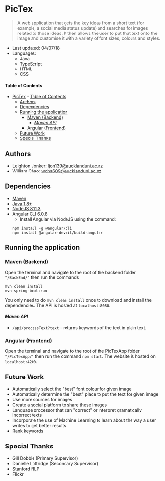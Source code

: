 # PicTex
> A web application that gets the key ideas from a short text (for example, a social media status update) and searches for images related to those ideas. It then allows the user to put that text onto the image and customise it with a variety of font sizes, colours and styles.

+ Last updated: 04/07/18
+ Languages: 
    + Java
    + TypeScript
    + HTML
    + CSS

#### Table of Contents
- [PicTex](#pictex)
            - [Table of Contents](#table-of-contents)
    - [Authors](#authors)
    - [Dependencies](#dependencies)
    - [Running the application](#running-the-application)
        - [Maven (Backend)](#maven-backend)
            - [*Maven API*](#maven-api)
        - [Angular (Frontend)](#angular-frontend)
    - [Future Work](#future-work)
    - [Special Thanks](#special-thanks)


## Authors
+ Leighton Jonker: <ljon139@aucklanduni.ac.nz>
+ William Chao: <wcha609@aucklanduni.ac.nz>

## Dependencies
+ [Maven](https://maven.apache.org/download.cgi)
+ [Java 1.8+](http://www.oracle.com/technetwork/java/javase/downloads/jdk8-downloads-2133151.html)
+ [NodeJS 8.11.3](https://nodejs.org/en/)
+ Angular CLI 6.0.8
    + Install Angular via NodeJS using the command:
    ```
    npm install -g @angular/cli
    npm install @angular-devkit/build-angular
    ```

## Running the application

### Maven (Backend)
Open the terminal and navigate to the root of the backend folder `"/BackEnd/"` then run the commands
```
mvn clean install
mvn spring-boot:run
```
You only need to do `mvn clean install` once to download and install the dependencies. The API is hosted at `localhost:8080`.

#### *Maven API*
+ `/api/processText?text` - returns keywords of the text in plain text.

### Angular (Frontend)
Open the terminal and navigate to the root of the PicTexApp folder `"/PicTexApp/"` then run the command `npm start`. The website is hosted on `localhost:4200`.

## Future Work
+ Automatically select the "best" font colour for given image
+ Automatically determine the "best" place to put the text for given image
+ Use more sources for images
+ Create a social platform to share these images
+ Language processor that can "correct" or interpret gramatically incorrect texts
+ Incorporate the use of Machine Learning to learn about the way a user writes to get better results
+ Rank keywords

## Special Thanks
+ Gill Dobbie (Primary Supervisor)
+ Danielle Lottridge (Secondary Supervisor)
+ Stanford NLP
+ Flickr
